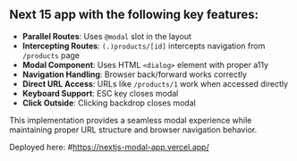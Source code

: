 ## Next 15 app with the following key features:

- **Parallel Routes**: Uses `@modal` slot in the layout
- **Intercepting Routes**: `(.)products/[id]` intercepts navigation from `/products` page
- **Modal Component**: Uses HTML `<dialog>` element with proper a11y
- **Navigation Handling**: Browser back/forward works correctly
- **Direct URL Access**: URLs like `/products/1` work when accessed directly
- **Keyboard Support**: ESC key closes modal
- **Click Outside**: Clicking backdrop closes modal

This implementation provides a seamless modal experience while maintaining proper URL structure and browser navigation behavior.

Deployed here:
#https://nextjs-modal-app.vercel.app/
